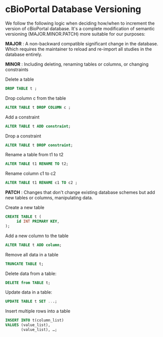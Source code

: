 # cBioPortal Database Versioning

We follow the following logic when deciding how/when to increment the version of cBioPortal database. It's a complete modification of semantic versioning (MAJOR.MINOR.PATCH) more suitable for our purposes:

**MAJOR** : A non-backward compatible significant change in the database. Which requires the maintainer to reload and re-import all studies in the database entirely.

**MINOR** : Including deleting, renaming tables or columns, or changing constraints

Delete a table

```SQL
DROP TABLE t ;
```

Drop column c from the table

```SQL
ALTER TABLE t DROP COLUMN c ;
```

Add a constraint

```SQL
ALTER TABLE t ADD constraint;
```

Drop a constraint

```SQL
ALTER TABLE t DROP constraint;
```

Rename a table from t1 to t2

```SQL
ALTER TABLE t1 RENAME TO t2;
```

Rename column c1 to c2

```SQL
ALTER TABLE t1 RENAME c1 TO c2 ;
```

**PATCH** : Changes that don't change existing database schemes but add new tables or columns, manipulating data.

Create a new table

```SQL
CREATE TABLE t (
     id INT PRIMARY KEY,
);
```

Add a new column to the table

```SQL
ALTER TABLE t ADD column;
```

Remove all data in a table

```SQL
TRUNCATE TABLE t;
```

Delete data from a table:

```SQL
DELETE from TABLE t;
```

Update data in a table:

```SQL
UPDATE TABLE t SET ...;
```

Insert multiple rows into a table

```SQL
INSERT INTO t(column_list)
VALUES (value_list), 
       (value_list), …;
```
